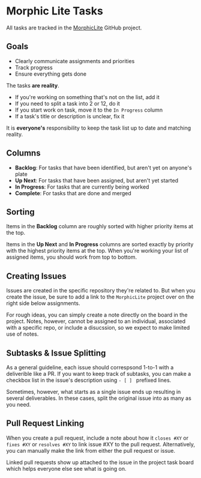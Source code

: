 Morphic Lite Tasks
=====

All tasks are tracked in the [MorphicLite](https://github.com/orgs/oregondesignservices/projects/1) GitHub project.

Goals
----

* Clearly communicate assignments and priorities
* Track progress
* Ensure everything gets done

The tasks **are reality**.

* If you're working on something that's not on the list, add it
* If you need to split a task into 2 or 12, do it
* If you start work on task, move it to the `In Progress` column
* If a task's title or description is unclear, fix it

It is **everyone's** responsibility to keep the task list up to date and matching reality. 

Columns
----

- **Backlog**: For tasks that have been identified, but aren't yet on anyone's plate
- **Up Next**: For tasks that have been assigned, but aren't yet started
- **In Progress**: For tasks that are currently being worked
- **Complete**: For tasks that are done and merged

Sorting
----

Items in the **Backlog** column are roughly sorted with higher priority items at the top.

Items in the **Up Next** and **In Progress** columns are sorted exactly by priority with the highest priority items at the top.  When you're working your list of assigned items, you should work from top to bottom.

Creating Issues
-----

Issues are created in the specific repository they're related to.  But when you create the issue, be sure to add a link to the
`MorphicLite` project over on the right side below assignments.

For rough ideas, you can simply create a note directly on the board in the project.  Notes, however, cannot be assigned to an
individual, associated with a specific repo, or include a disucssion, so we expect to make limited use of notes.

Subtasks & Issue Splitting
-----

As a general guideline, each issue should correspsond 1-to-1 with a deliverible like a PR.
If you want to keep track of subtasks, you can make a checkbox list in the issue's description using `- [ ] ` prefixed lines.

Sometimes, however, what starts as a single issue ends up resulting in several deliverables.
In these cases, split the original issue into as many as you need.

Pull Request Linking
------

When you create a pull request, include a note about how it `closes #XY` or `fixes #XY` or `resolves #XY` to link issue #XY to the pull request.
Alternatively, you can manually make the link from either the pull request or issue.

Linked pull requests show up attached to the issue in the project task board which helps everyone else see what is going on.
